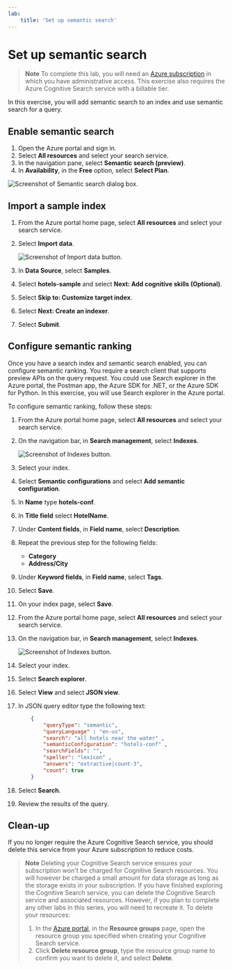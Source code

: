 ```yaml
---
lab:
    title: 'Set up semantic search'
---
```


# Set up semantic search

> **Note**
> To complete this lab, you will need an [Azure subscription](https://azure.microsoft.com/free?azure-portal=true) in which you have administrative access. This exercise also requires the Azure Cognitive Search service with a billable tier.

In this exercise, you will add semantic search to an index and use semantic search for a query.

## Enable semantic search

1. Open the Azure portal and sign in.
1. Select **All resources** and select your search service.
1. In the navigation pane, select **Semantic search (preview)**.
1. In **Availability**, in the **Free** option, select **Select Plan**.

![Screenshot of Semantic search dialog box.](../media/semantic-search/semanticsearch.png)

## Import a sample index

1. From the Azure portal home page, select **All resources** and select your search service.
1. Select **Import data**.

    ![Screenshot of Import data button.](../media/semantic-search/importdata.png)

1. In **Data Source**, select **Samples**.
1. Select **hotels-sample** and select **Next: Add cognitive skills (Optional)**.
1. Select **Skip to: Customize target index**.
1. Select **Next: Create an indexer**.
1. Select **Submit**.

## Configure semantic ranking

Once you have a search index and semantic search enabled, you can configure semantic ranking. You require a search client that supports preview APIs on the query request. You could use Search explorer in the Azure portal, the Postman app, the Azure SDK for .NET, or the Azure SDK for Python. In this exercise, you will use Search explorer in the Azure portal.

To configure semantic ranking, follow these steps:

1. From the Azure portal home page, select **All resources** and select your search service.
1. On the navigation bar, in **Search management**, select **Indexes**.

    ![Screenshot of Indexes button.](../media/semantic-search/indexes.png)

1. Select your index.
1. Select **Semantic configurations** and select **Add semantic configuration**.
1. In **Name** type **hotels-conf**.
1. In **Title field** select **HotelName**.
1. Under **Content fields**, in **Field name**, select **Description**.
1. Repeat the previous step for the following fields:
    - **Category**
    - **Address/City**
1. Under **Keyword fields**, in **Field name**, select **Tags**.
1. Select **Save**.
1. On your index page, select **Save**.
1. From the Azure portal home page, select **All resources** and select your search service.
1. On the navigation bar, in **Search management**, select **Indexes**.

    ![Screenshot of Indexes button.](../media/semantic-search/indexes.png)

1. Select your index.
1. Select **Search explorer**.
1. Select **View** and select **JSON view**.
1. In JSON query editor type the following text:

    ```json
        {
            "queryType": "semantic",
            "queryLanguage" : "en-us",
            "search": "all hotels near the water" , 
            "semanticConfiguration": "hotels-conf" , 
            "searchFields": "",
            "speller": "lexicon" , 
            "answers": "extractive|count-3",
            "count": true
        }
    ```

1. Select **Search**.
1. Review the results of the query.

## Clean-up

If you no longer require the Azure Cognitive Search service, you should delete this service from your Azure subscription to reduce costs.

>**Note**
> Deleting your Cognitive Search service ensures your subscription won't be charged for Cognitive Search resources. You will however be charged a small amount for data storage as long as the storage exists in your subscription. If you have finished exploring the Cognitive Search service, you can delete the Cognitive Search service and associated resources. However, if you plan to complete any other labs in this series, you will need to recreate it.
> To delete your resources:
> 1. In the [Azure portal](https://portal.azure.com?azure-portal=true), in the **Resource groups** page, open the resource group you specified when creating your Cognitive Search service.
> 1. Click **Delete resource group**, type the resource group name to confirm you want to delete it, and select **Delete**.
